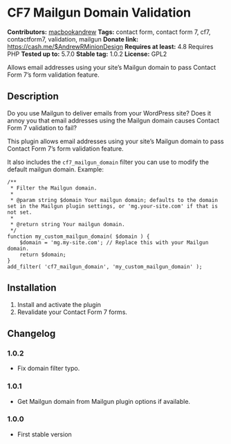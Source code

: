 # CF7 Mailgun Domain Validation #
**Contributors:** [macbookandrew](https://profiles.wordpress.org/macbookandrew)
**Tags:** contact form, contact form 7, cf7, contactform7, validation, mailgun
**Donate link:** https://cash.me/$AndrewRMinionDesign
**Requires at least:** 4.8
Requires PHP
**Tested up to:** 5.7.0
**Stable tag:** 1.0.2
**License:** GPL2

Allows email addresses using your site’s Mailgun domain to pass Contact Form 7’s form validation feature.

## Description ##
Do you use Mailgun to deliver emails from your WordPress site? Does it annoy you that email addresses using the Mailgun domain causes Contact Form 7 validation to fail?

This plugin allows email addresses using your site’s Mailgun domain to pass Contact Form 7’s form validation feature.

It also includes the `cf7_mailgun_domain` filter you can use to modify the default mailgun domain. Example:


	/**
	 * Filter the Mailgun domain.
	 *
	 * @param string $domain Your mailgun domain; defaults to the domain set in the Mailgun plugin settings, or 'mg.your-site.com' if that is not set.
	 *
	 * @return string Your mailgun domain.
	 */
	function my_custom_mailgun_domain( $domain ) {
		$domain = 'mg.my-site.com'; // Replace this with your Mailgun domain.
		return $domain;
	}
	add_filter( 'cf7_mailgun_domain', 'my_custom_mailgun_domain' );


## Installation ##
1. Install and activate the plugin
1. Revalidate your Contact Form 7 forms.

## Changelog ##

### 1.0.2 ###
- Fix domain filter typo.

### 1.0.1 ###
- Get Mailgun domain from Mailgun plugin options if available.

### 1.0.0 ###
- First stable version
